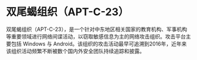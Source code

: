 # 双尾蝎组织（APT-C-23）

双尾蝎组织（APT-C-23），是一个针对中东地区相关国家的教育机构、军事机构等重要领域进行网络间谍活动，以窃取敏感信息为主的网络攻击组织。攻击平台主要包括 Windows 与 Android。该组织的攻击活动最早可追溯到2016年，近年来该组织活动频繁不断被数个国内外安全团队持续追踪和披露。

